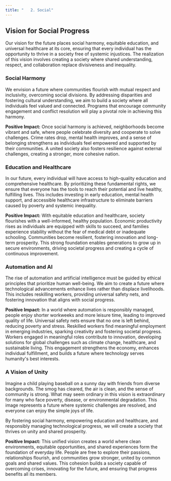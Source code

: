 ```yaml
---
title: "   2. Social"
---
```



## Vision for Social Progress

Our vision for the future places social harmony, equitable education, and universal healthcare at its core, ensuring that every individual has the opportunity to thrive in a society free of systemic injustices. The realization of this vision involves creating a society where shared understanding, respect, and collaboration replace divisiveness and inequality.

### Social Harmony

We envision a future where communities flourish with mutual respect and inclusivity, overcoming social divisions. By addressing disparities and fostering cultural understanding, we aim to build a society where all individuals feel valued and connected. Programs that encourage community engagement and conflict resolution will play a pivotal role in achieving this harmony.

**Positive Impact:**
Once social harmony is achieved, neighborhoods become vibrant and safe, where people celebrate diversity and cooperate to solve challenges. Crime rates drop, mental health improves, and a sense of belonging strengthens as individuals feel empowered and supported by their communities. A united society also fosters resilience against external challenges, creating a stronger, more cohesive nation.

### Education and Healthcare

In our future, every individual will have access to high-quality education and comprehensive healthcare. By prioritizing these fundamental rights, we ensure that everyone has the tools to reach their potential and live healthy, fulfilling lives. This includes investing in early education, mental health support, and accessible healthcare infrastructure to eliminate barriers caused by poverty and systemic inequality.

**Positive Impact:**
With equitable education and healthcare, society flourishes with a well-informed, healthy population. Economic productivity rises as individuals are equipped with skills to succeed, and families experience stability without the fear of medical debt or inadequate schooling. Communities become resilient, fostering innovation and long-term prosperity. This strong foundation enables generations to grow up in secure environments, driving societal progress and creating a cycle of continuous improvement.

### Automation and AI

The rise of automation and artificial intelligence must be guided by ethical principles that prioritize human well-being. We aim to create a future where technological advancements enhance lives rather than displace livelihoods. This includes reskilling workers, providing universal safety nets, and fostering innovation that aligns with social progress.

**Positive Impact:**
In a world where automation is responsibly managed, people enjoy shorter workweeks and more leisure time, leading to improved quality of life. Universal safety nets ensure that no one is left behind, reducing poverty and stress. Reskilled workers find meaningful employment in emerging industries, sparking creativity and fostering societal progress. Workers engaged in meaningful roles contribute to innovation, developing solutions for global challenges such as climate change, healthcare, and sustainable living. This engagement strengthens the economy, enhances individual fulfillment, and builds a future where technology serves humanity's best interests.

### A Vision of Unity

Imagine a child playing baseball on a sunny day with friends from diverse backgrounds. The smog has cleared, the air is clean, and the sense of community is strong. What may seem ordinary in this vision is extraordinary for many who face poverty, disease, or environmental degradation. This image represents a future where systemic challenges are resolved, and everyone can enjoy the simple joys of life.

By fostering social harmony, empowering education and healthcare, and responsibly managing technological progress, we will create a society that thrives on unity and shared prosperity.

**Positive Impact:**
This unified vision creates a world where clean environments, equitable opportunities, and shared experiences form the foundation of everyday life. People are free to explore their passions, relationships flourish, and communities grow stronger, united by common goals and shared values. This cohesion builds a society capable of overcoming crises, innovating for the future, and ensuring that progress benefits all its members.

